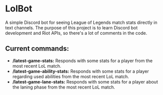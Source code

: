 # LolBot

A simple Discord bot for seeing League of Legends match stats directly in text channels. The purpose of this project is to learn Discord bot development and Riot APIs, so there's a lot of comments in the code.

## Current commands:
- **/latest-game-stats:** Responds with some stats for a player from the most recent LoL match.
- **/latest-game-ability-stats:** Responds with some stats for a player regarding used abilities from the most recent LoL match.
- **/latest-game-lane-stats:** Responds with some stats for a player about the laning phase from the most recent LoL match.
